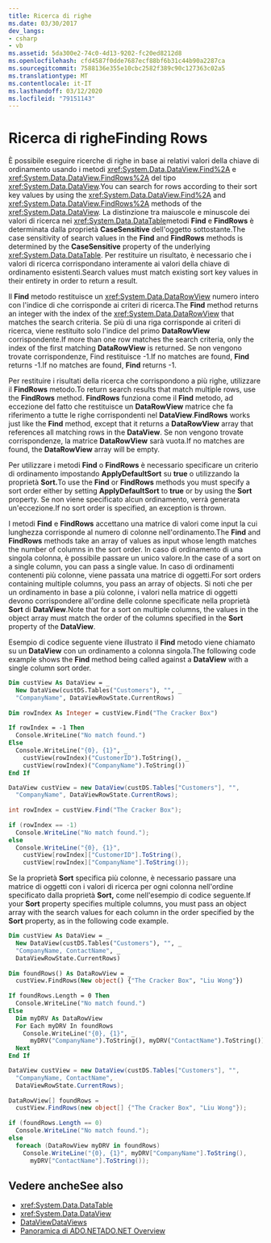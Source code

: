 ```yaml
---
title: Ricerca di righe
ms.date: 03/30/2017
dev_langs:
- csharp
- vb
ms.assetid: 5da300e2-74c0-4d13-9202-fc20ed8212d8
ms.openlocfilehash: cfd4587f0dde7687ecf88bf6b31c44b90a2287ca
ms.sourcegitcommit: 7588136e355e10cbc2582f389c90c127363c02a5
ms.translationtype: MT
ms.contentlocale: it-IT
ms.lasthandoff: 03/12/2020
ms.locfileid: "79151143"
---
```

# <a name="finding-rows"></a><span data-ttu-id="18192-102">Ricerca di righe</span><span class="sxs-lookup"><span data-stu-id="18192-102">Finding Rows</span></span>
<span data-ttu-id="18192-103">È possibile eseguire ricerche di righe in base ai relativi valori della chiave di ordinamento usando i metodi <xref:System.Data.DataView.Find%2A> e <xref:System.Data.DataView.FindRows%2A> del tipo <xref:System.Data.DataView>.</span><span class="sxs-lookup"><span data-stu-id="18192-103">You can search for rows according to their sort key values by using the <xref:System.Data.DataView.Find%2A> and <xref:System.Data.DataView.FindRows%2A> methods of the <xref:System.Data.DataView>.</span></span> <span data-ttu-id="18192-104">La distinzione tra maiuscole e minuscole dei valori di ricerca nei <xref:System.Data.DataTable>metodi **Find** e **FindRows** è determinata dalla proprietà **CaseSensitive** dell'oggetto sottostante.</span><span class="sxs-lookup"><span data-stu-id="18192-104">The case sensitivity of search values in the **Find** and **FindRows** methods is determined by the **CaseSensitive** property of the underlying <xref:System.Data.DataTable>.</span></span> <span data-ttu-id="18192-105">Per restituire un risultato, è necessario che i valori di ricerca corrispondano interamente ai valori della chiave di ordinamento esistenti.</span><span class="sxs-lookup"><span data-stu-id="18192-105">Search values must match existing sort key values in their entirety in order to return a result.</span></span>  
  
 <span data-ttu-id="18192-106">Il **Find** metodo restituisce un <xref:System.Data.DataRowView> numero intero con l'indice di che corrisponde ai criteri di ricerca.</span><span class="sxs-lookup"><span data-stu-id="18192-106">The **Find** method returns an integer with the index of the <xref:System.Data.DataRowView> that matches the search criteria.</span></span> <span data-ttu-id="18192-107">Se più di una riga corrisponde ai criteri di ricerca, viene restituito solo l'indice del primo **DataRowView** corrispondente.</span><span class="sxs-lookup"><span data-stu-id="18192-107">If more than one row matches the search criteria, only the index of the first matching **DataRowView** is returned.</span></span> <span data-ttu-id="18192-108">Se non vengono trovate corrispondenze, Find restituisce -1.If no matches are found, **Find** returns -1.</span><span class="sxs-lookup"><span data-stu-id="18192-108">If no matches are found, **Find** returns -1.</span></span>  
  
 <span data-ttu-id="18192-109">Per restituire i risultati della ricerca che corrispondono a più righe, utilizzare il **FindRows** metodo.</span><span class="sxs-lookup"><span data-stu-id="18192-109">To return search results that match multiple rows, use the **FindRows** method.</span></span> <span data-ttu-id="18192-110">**FindRows** funziona come il **Find** metodo, ad eccezione del fatto che restituisce un **DataRowView** matrice che fa riferimento a tutte le righe corrispondenti nel **DataView**.</span><span class="sxs-lookup"><span data-stu-id="18192-110">**FindRows** works just like the **Find** method, except that it returns a **DataRowView** array that references all matching rows in the **DataView**.</span></span> <span data-ttu-id="18192-111">Se non vengono trovate corrispondenze, la matrice **DataRowView** sarà vuota.</span><span class="sxs-lookup"><span data-stu-id="18192-111">If no matches are found, the **DataRowView** array will be empty.</span></span>  
  
 <span data-ttu-id="18192-112">Per utilizzare i metodi **Find** o **FindRows** è necessario specificare un criterio di ordinamento impostando **ApplyDefaultSort** su **true** o utilizzando la proprietà **Sort.**</span><span class="sxs-lookup"><span data-stu-id="18192-112">To use the **Find** or **FindRows** methods you must specify a sort order either by setting **ApplyDefaultSort** to **true** or by using the **Sort** property.</span></span> <span data-ttu-id="18192-113">Se non viene specificato alcun ordinamento, verrà generata un'eccezione.</span><span class="sxs-lookup"><span data-stu-id="18192-113">If no sort order is specified, an exception is thrown.</span></span>  
  
 <span data-ttu-id="18192-114">I metodi **Find** e **FindRows** accettano una matrice di valori come input la cui lunghezza corrisponde al numero di colonne nell'ordinamento.</span><span class="sxs-lookup"><span data-stu-id="18192-114">The **Find** and **FindRows** methods take an array of values as input whose length matches the number of columns in the sort order.</span></span> <span data-ttu-id="18192-115">In caso di ordinamento di una singola colonna, è possibile passare un unico valore.</span><span class="sxs-lookup"><span data-stu-id="18192-115">In the case of a sort on a single column, you can pass a single value.</span></span> <span data-ttu-id="18192-116">In caso di ordinamenti contenenti più colonne, viene passata una matrice di oggetti.</span><span class="sxs-lookup"><span data-stu-id="18192-116">For sort orders containing multiple columns, you pass an array of objects.</span></span> <span data-ttu-id="18192-117">Si noti che per un ordinamento in base a più colonne, i valori nella matrice di oggetti devono corrispondere all'ordine delle colonne specificate nella proprietà **Sort** di **DataView**.</span><span class="sxs-lookup"><span data-stu-id="18192-117">Note that for a sort on multiple columns, the values in the object array must match the order of the columns specified in the **Sort** property of the **DataView**.</span></span>  
  
 <span data-ttu-id="18192-118">Esempio di codice seguente viene illustrato il **Find** metodo viene chiamato su un **DataView** con un ordinamento a colonna singola.</span><span class="sxs-lookup"><span data-stu-id="18192-118">The following code example shows the **Find** method being called against a **DataView** with a single column sort order.</span></span>  
  
```vb  
Dim custView As DataView = _  
  New DataView(custDS.Tables("Customers"), "", _  
  "CompanyName", DataViewRowState.CurrentRows)  
  
Dim rowIndex As Integer = custView.Find("The Cracker Box")  
  
If rowIndex = -1 Then  
  Console.WriteLine("No match found.")  
Else  
  Console.WriteLine("{0}, {1}", _  
    custView(rowIndex)("CustomerID").ToString(), _  
    custView(rowIndex)("CompanyName").ToString())  
End If  
```  
  
```csharp  
DataView custView = new DataView(custDS.Tables["Customers"], "",
  "CompanyName", DataViewRowState.CurrentRows);  
  
int rowIndex = custView.Find("The Cracker Box");  
  
if (rowIndex == -1)  
  Console.WriteLine("No match found.");  
else  
  Console.WriteLine("{0}, {1}",  
    custView[rowIndex]["CustomerID"].ToString(),  
    custView[rowIndex]["CompanyName"].ToString());  
```  
  
 <span data-ttu-id="18192-119">Se la proprietà **Sort** specifica più colonne, è necessario passare una matrice di oggetti con i valori di ricerca per ogni colonna nell'ordine specificato dalla proprietà **Sort,** come nell'esempio di codice seguente.</span><span class="sxs-lookup"><span data-stu-id="18192-119">If your **Sort** property specifies multiple columns, you must pass an object array with the search values for each column in the order specified by the **Sort** property, as in the following code example.</span></span>  
  
```vb  
Dim custView As DataView = _  
  New DataView(custDS.Tables("Customers"), "", _  
  "CompanyName, ContactName", _  
  DataViewRowState.CurrentRows)  
  
Dim foundRows() As DataRowView = _  
  custView.FindRows(New object() {"The Cracker Box", "Liu Wong"})  
  
If foundRows.Length = 0 Then  
  Console.WriteLine("No match found.")  
Else  
  Dim myDRV As DataRowView  
  For Each myDRV In foundRows  
    Console.WriteLine("{0}, {1}", _  
      myDRV("CompanyName").ToString(), myDRV("ContactName").ToString())  
  Next  
End If  
```  
  
```csharp  
DataView custView = new DataView(custDS.Tables["Customers"], "",  
  "CompanyName, ContactName",  
  DataViewRowState.CurrentRows);  
  
DataRowView[] foundRows =
  custView.FindRows(new object[] {"The Cracker Box", "Liu Wong"});  
  
if (foundRows.Length == 0)  
  Console.WriteLine("No match found.");  
else  
  foreach (DataRowView myDRV in foundRows)  
    Console.WriteLine("{0}, {1}", myDRV["CompanyName"].ToString(),
      myDRV["ContactName"].ToString());  
```  
  
## <a name="see-also"></a><span data-ttu-id="18192-120">Vedere anche</span><span class="sxs-lookup"><span data-stu-id="18192-120">See also</span></span>

- <xref:System.Data.DataTable>
- <xref:System.Data.DataView>
- [<span data-ttu-id="18192-121">DataView</span><span class="sxs-lookup"><span data-stu-id="18192-121">DataViews</span></span>](dataviews.md)
- [<span data-ttu-id="18192-122">Panoramica di ADO.NET</span><span class="sxs-lookup"><span data-stu-id="18192-122">ADO.NET Overview</span></span>](../ado-net-overview.md)
